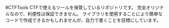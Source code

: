 #CTFTools
CTFで使えるツールを保管しているリポジトリです。
完全オリジナルなので、利便性は保証できません。
ライブラリを使用することにより簡単なコードで作成できるかもしれませんが、自力で書くことを目標にしています。
